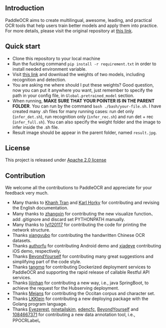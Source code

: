 ## Introduction

PaddleOCR aims to create multilingual, awesome, leading, and practical OCR tools that help users train better models and apply them into practice. For more details, please visit the original repository at [this link](https://github.com/PaddlePaddle/PaddleOCR).

## Quick start
- Clone this repository to your local machine
- Run the fucking command ``pip install -r requirement.txt`` in order to install needed environment variable.
- Visit [this link](https://drive.google.com/drive/folders/1e7ug1WLVtxqj9f6kFCDLw1Bvwvo_KDzS?usp=sharing) and download the weights of two models, including recognition and detection.
- You are asking me where should I put these weights? Good question, now you can put it anywhere you want, just remember to specify the path in your config file, in ``Global.pretrained_model`` section.
- When running, **MAKE SURE THAT YOUR POINTER IS IN THE PARENT FOLDER**. You can run by the command ``bash ./bash/your-file.sh``. I have created many .sh files for many running cases: run det only (``infer_det.sh``), run recognition only (``infer_rec.sh``) and run det + rec (``infer_full.sh``). You can also specify the weight folder and the image to infer inside the .sh file.
- Result image should be appear in the parent folder, named ``result.jpg``.

## License
This project is released under <a href="https://github.com/PaddlePaddle/PaddleOCR/blob/master/LICENSE">Apache 2.0 license</a>

## Contribution
We welcome all the contributions to PaddleOCR and appreciate for your feedback very much.

- Many thanks to [Khanh Tran](https://github.com/xxxpsyduck) and [Karl Horky](https://github.com/karlhorky) for contributing and revising the English documentation.
- Many thanks to [zhangxin](https://github.com/ZhangXinNan) for contributing the new visualize function、add .gitignore and discard set PYTHONPATH manually.
- Many thanks to [lyl120117](https://github.com/lyl120117) for contributing the code for printing the network structure.
- Thanks [xiangyubo](https://github.com/xiangyubo) for contributing the handwritten Chinese OCR datasets.
- Thanks [authorfu](https://github.com/authorfu) for contributing Android demo  and [xiadeye](https://github.com/xiadeye) contributing iOS demo, respectively.
- Thanks [BeyondYourself](https://github.com/BeyondYourself) for contributing many great suggestions and simplifying part of the code style.
- Thanks [tangmq](https://gitee.com/tangmq) for contributing Dockerized deployment services to PaddleOCR and supporting the rapid release of callable Restful API services.
- Thanks [lijinhan](https://github.com/lijinhan) for contributing a new way, i.e., java SpringBoot, to achieve the request for the Hubserving deployment.
- Thanks [Mejans](https://github.com/Mejans) for contributing the Occitan corpus and character set.
- Thanks [LKKlein](https://github.com/LKKlein) for contributing a new deploying package with the Golang program language.
- Thanks [Evezerest](https://github.com/Evezerest), [ninetailskim](https://github.com/ninetailskim), [edencfc](https://github.com/edencfc), [BeyondYourself](https://github.com/BeyondYourself) and [1084667371](https://github.com/1084667371) for contributing a new data annotation tool, i.e., PPOCRLabel。
